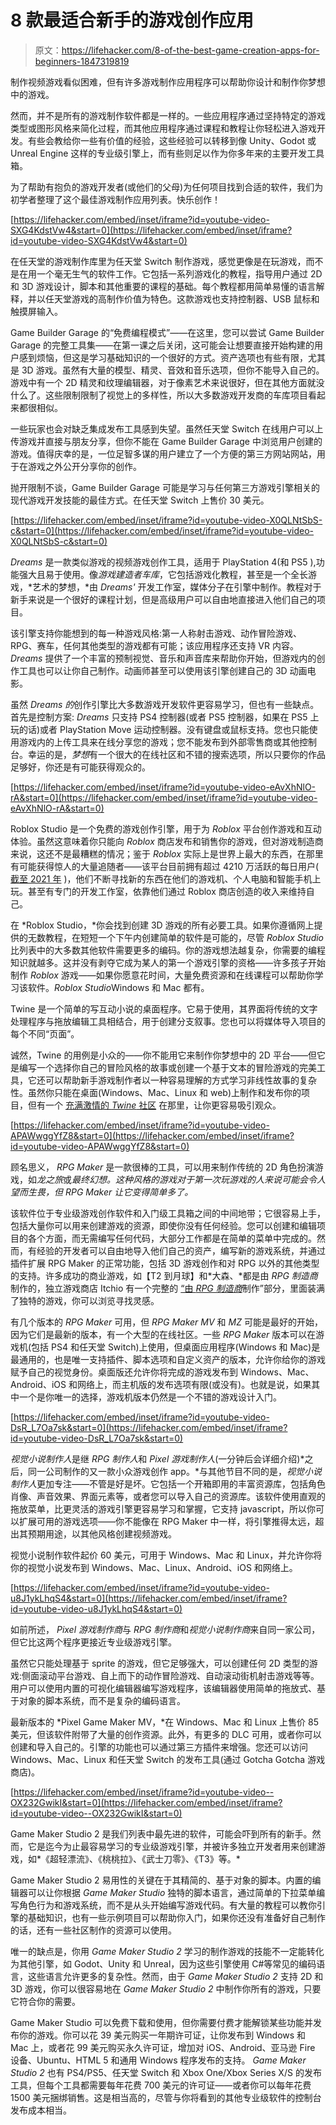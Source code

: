 # 8 款最适合新手的游戏创作应用

> 原文：<https://lifehacker.com/8-of-the-best-game-creation-apps-for-beginners-1847319819>

制作视频游戏看似困难，但有许多游戏制作应用程序可以帮助你设计和制作你梦想中的游戏。

然而，并不是所有的游戏制作软件都是一样的。一些应用程序通过坚持特定的游戏类型或图形风格来简化过程，而其他应用程序通过课程和教程让你轻松进入游戏开发。有些会教给你一些有价值的经验，这些经验可以转移到像 Unity、Godot 或 Unreal Engine 这样的专业级引擎上，而有些则足以作为你多年来的主要开发工具箱。

为了帮助有抱负的游戏开发者(或他们的父母)为任何项目找到合适的软件，我们为初学者整理了这个最佳游戏制作应用列表。快乐创作！

 [https://lifehacker.com/embed/inset/iframe?id=youtube-video-SXG4KdstVw4&start=0](https://lifehacker.com/embed/inset/iframe?id=youtube-video-SXG4KdstVw4&start=0) 

在任天堂的游戏制作库里为任天堂 Switch 制作游戏，感觉更像是在玩游戏，而不是在用一个毫无生气的软件工作。它包括一系列游戏化的教程，指导用户通过 2D 和 3D 游戏设计，脚本和其他重要的课程的基础。每个教程都用简单易懂的语言解释，并以任天堂游戏的高制作价值为特色。这款游戏也支持控制器、USB 鼠标和触摸屏输入。

Game Builder Garage 的“免费编程模式”——在这里，您可以尝试 Game Builder Garage 的完整工具集——在第一课之后关闭，这可能会让想要直接开始构建的用户感到烦恼，但这是学习基础知识的一个很好的方式。资产选项也有些有限，尤其是 3D 游戏。虽然有大量的模型、精灵、音效和音乐选项，但你不能导入自己的。游戏中有一个 2D 精灵和纹理编辑器，对于像素艺术来说很好，但在其他方面就没什么了。这些限制限制了视觉上的多样性，所以大多数游戏开发商的车库项目看起来都很相似。

一些玩家也会对缺乏集成发布工具感到失望。虽然任天堂 Switch 在线用户可以上传游戏并直接与朋友分享，但你不能在 Game Builder Garage 中浏览用户创建的游戏。值得庆幸的是，一位足智多谋的用户建立了一个方便的第三方网站网站，用于在游戏之外公开分享你的创作。

抛开限制不谈，Game Builder Garage 可能是学习与任何第三方游戏引擎相关的现代游戏开发技能的最佳方式。在任天堂 Switch 上售价 30 美元。

 [https://lifehacker.com/embed/inset/iframe?id=youtube-video-X0QLNtSbS-c&start=0](https://lifehacker.com/embed/inset/iframe?id=youtube-video-X0QLNtSbS-c&start=0) 

*Dreams* 是一款类似游戏的视频游戏创作工具，适用于 PlayStation 4(和 PS5 ),功能强大且易于使用。像*游戏建造者车库*，它包括游戏化教程，甚至是一个全长游戏，*艺术的梦想，*由 *Dreams'* 开发工作室，媒体分子在引擎中制作。教程对于新手来说是一个很好的课程计划，但是高级用户可以自由地直接进入他们自己的项目。

该引擎支持你能想到的每一种游戏风格:第一人称射击游戏、动作冒险游戏、RPG、赛车，任何其他类型的游戏都有可能；该应用程序还支持 VR 内容。 *Dreams* 提供了一个丰富的预制视觉、音乐和声音库来帮助你开始，但游戏内的创作工具也可以让你自己制作。动画师甚至可以使用该引擎创建自己的 3D 动画电影。

虽然 *Dreams 的*创作引擎比大多数游戏开发软件更容易学习，但也有一些缺点。首先是控制方案: *Dreams* 只支持 PS4 控制器(或者 PS5 控制器，如果在 PS5 上玩的话)或者 PlayStation Move 运动控制器。没有键盘或鼠标支持。您也只能使用游戏内的上传工具来在线分享您的游戏；您不能发布到外部零售商或其他控制台。幸运的是，*梦想*有一个很大的在线社区和不错的搜索选项，所以只要你的作品足够好，你还是有可能获得观众的。

 [https://lifehacker.com/embed/inset/iframe?id=youtube-video-eAvXhNlO-rA&start=0](https://lifehacker.com/embed/inset/iframe?id=youtube-video-eAvXhNlO-rA&start=0) 

Roblox Studio 是一个免费的游戏创作引擎，用于为 *Roblox* 平台创作游戏和互动体验。虽然这意味着你只能向 *Roblox* 商店发布和销售你的游戏，但对游戏制造商来说，这还不是最糟糕的情况；鉴于 *Roblox* 实际上是世界上最大的东西，在那里有可能获得惊人的大量追随者——该平台目前拥有超过 4210 万活跃的每日用户( [截至 2021 年](https://www.statista.com/statistics/1192573/daily-active-users-global-roblox/) )，他们不断寻找新的东西在他们的游戏机、个人电脑和智能手机上玩。甚至有专门的开发工作室，依靠他们通过 Roblox 商店创造的收入来维持自己。

在 *Roblox Studio，*你会找到创建 3D 游戏的所有必要工具。如果你遵循网上提供的无数教程，在短短一个下午内创建简单的软件是可能的，尽管 *Roblox Studio* 比列表中的大多数其他软件需要更多的编码。你的游戏想法越复杂，你需要的编程知识就越多。这并没有剥夺它成为某人的第一个游戏引擎的资格——许多孩子开始制作 *Roblox* 游戏——如果你愿意花时间，大量免费资源和在线课程可以帮助你学习该软件。*Roblox Studio*Windows 和 Mac 都有。

Twine 是一个简单的写互动小说的桌面程序。它易于使用，其界面将传统的文字处理程序与拖放编辑工具相结合，用于创建分支叙事。您也可以将媒体导入项目的每个不同“页面”。

诚然，Twine 的用例是小众的——你不能用它来制作你梦想中的 2D 平台——但它是编写一个选择你自己的冒险风格的故事或创建一个基于文本的冒险游戏的完美工具，它还可以帮助新手游戏制作者以一种容易理解的方式学习非线性故事的复杂性。虽然你只能在桌面(Windows、Mac、Linux 和 web)上制作和发布你的项目，但有一个 [充满激情的 *Twine* 社区](https://itch.io/games/tag-interactive-fiction/tag-twine) 在那里，让你更容易吸引观众。

 [https://lifehacker.com/embed/inset/iframe?id=youtube-video-APAWwggYfZ8&start=0](https://lifehacker.com/embed/inset/iframe?id=youtube-video-APAWwggYfZ8&start=0) 

顾名思义， *RPG Maker* 是一款很棒的工具，可以用来制作传统的 2D 角色扮演游戏，如*龙之旅*或*最终幻想。这种风格的游戏对于第一次玩游戏的人来说可能会令人望而生畏，但 RPG Maker 让它变得简单多了。*

该软件位于专业级游戏创作软件和入门级工具箱之间的中间地带；它很容易上手，包括大量你可以用来创建游戏的资源，即使你没有任何经验。您可以创建和编辑项目的各个方面，而无需编写任何代码，大部分工作都是在简单的菜单中完成的。然而，有经验的开发者可以自由地导入他们自己的资产，编写新的游戏系统，并通过插件扩展 RPG Maker 的正常功能，包括 3D 游戏创作和对 RPG 以外的其他类型的支持。许多成功的商业游戏，如【T2 到月球】和*大森、*都是由 *RPG 制造商*制作的，独立游戏商店 Itchio 有一个完整的 [“由 *RPG 制造商*](https://itch.io/games/tag-rpgmaker)制作”部分，里面装满了独特的游戏，你可以浏览寻找灵感。

有几个版本的 *RPG Maker* 可用，但 *RPG Maker MV* 和 *MZ* 可能是最好的开始，因为它们是最新的版本，有一个大型的在线社区。一些 *RPG Maker* 版本可以在游戏机(包括 PS4 和任天堂 Switch)上使用，但桌面应用程序(Windows 和 Mac)是最通用的，也是唯一支持插件、脚本选项和自定义资产的版本，允许你给你的游戏赋予自己的视觉身份。桌面版还允许你将完成的游戏发布到 Windows、Mac、Android、iOS 和网络上，而主机版的发布选项有限(或没有)。也就是说，如果其中一个是你唯一的选择，游戏机版本仍然是一个不错的游戏设计入门。

 [https://lifehacker.com/embed/inset/iframe?id=youtube-video-DsR_L7Oa7sk&start=0](https://lifehacker.com/embed/inset/iframe?id=youtube-video-DsR_L7Oa7sk&start=0) 

*视觉小说制作人*是继 *RPG 制作人*和 *Pixel 游戏制作人*(一分钟后会详细介绍)*之后，同一公司制作的又一款小众游戏创作 app。*与其他节目不同的是，*视觉小说制作人*更加专注——不管是好是坏。它包括一个开箱即用的丰富资源库，包括角色肖像、声音效果、界面元素等，或者您可以导入自己的资源库。该软件使用直观的拖放菜单，比更灵活的游戏引擎更容易学习和掌握，它支持 javascript，所以你可以扩展可用的游戏选项——你不能像在 RPG Maker 中一样，将引擎推得太远，超出其预期用途，以其他风格创建视频游戏。

视觉小说制作软件起价 60 美元，可用于 Windows、Mac 和 Linux，并允许你将你的视觉小说发布到 Windows、Mac、Linux、Android、iOS 和网络上。

 [https://lifehacker.com/embed/inset/iframe?id=youtube-video-u8J1ykLhqS4&start=0](https://lifehacker.com/embed/inset/iframe?id=youtube-video-u8J1ykLhqS4&start=0) 

如前所述， *Pixel 游戏制作商*与 *RPG 制作商*和*视觉小说制作商*来自同一家公司，但它比这两个程序更接近专业级游戏引擎。

虽然它只能处理基于 sprite 的游戏，但它足够强大，可以创建任何 2D 类型的游戏:侧面滚动平台游戏、自上而下的动作冒险游戏、自动滚动街机射击游戏等等。用户可以使用内置的可视化编辑器编写游戏程序，该编辑器使用简单的拖放式、基于对象的脚本系统，而不是复杂的编码语言。

最新版本的 *Pixel Game Maker MV，*在 Windows、Mac 和 Linux 上售价 85 美元，但该软件附带了大量的创作资源。此外，有更多的 DLC 可用，或者你可以创建和导入自己的。引擎的功能也可以通过第三方插件来增强。您还可以访问 Windows、Mac、Linux 和任天堂 Switch 的发布工具(通过 Gotcha Gotcha 游戏商店)。

 [https://lifehacker.com/embed/inset/iframe?id=youtube-video--OX232GwikI&start=0](https://lifehacker.com/embed/inset/iframe?id=youtube-video--OX232GwikI&start=0) 

Game Maker Studio 2 是我们列表中最先进的软件，可能会吓到所有的新手。然而，它是迄今为止最容易学习的专业级游戏引擎，并被许多独立开发者用来创建游戏，如*《超轻漂流》、《桃桃拉》、《武士刀零》、《T3》等。*

Game Maker Studio 2 易用性的关键在于其精简的、基于对象的脚本。内置的编辑器可以让你根据 *Game Maker Studio* 独特的脚本语言，通过简单的下拉菜单编写角色行为和游戏系统，而不是从头开始编写游戏代码。有大量的教程可以教你引擎的基础知识，也有一些示例项目可以帮助你入门，如果你还没有准备好自己制作的话，还有一些社区制作的资源可以使用。

唯一的缺点是，你用 *Game Maker Studio 2* 学习的制作游戏的技能不一定能转化为其他引擎，如 Godot、Unity 和 Unreal，因为这些引擎使用 C#等常见的编码语言，这些语言允许更多的复杂性。然而，由于 *Game Maker Studio 2* 支持 2D 和 3D 游戏，你可以很容易地在 *Game Maker Studio 2* 中制作你所有的游戏，只要它符合你的需要。

Game Maker Studio 可以免费下载和使用，但你需要付费才能解锁某些功能并发布你的游戏。你可以花 39 美元购买一年期许可证，让你发布到 Windows 和 Mac 上，或者花 99 美元购买永久许可证，增加对 iOS、Android、亚马逊 Fire 设备、Ubuntu、HTML 5 和通用 Windows 程序发布的支持。 *Game Maker Studio 2* 也有 PS4/PS5、任天堂 Switch 和 Xbox One/Xbox Series X/S 的发布工具，但每个工具都需要每年花费 700 美元的许可证——或者你可以每年花费 1500 美元捆绑销售。这是相当高的，尽管与你将看到的其他专业级软件的控制台发布成本相当。